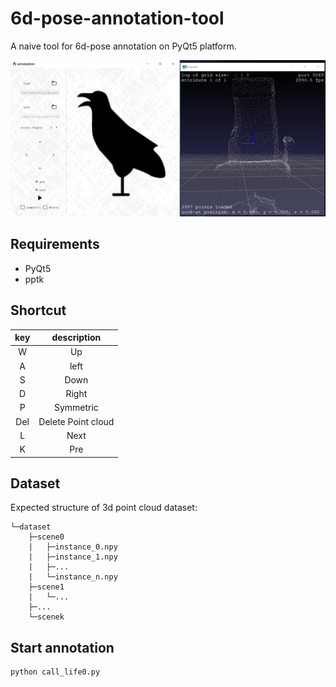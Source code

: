 # 6d-pose-annotation-tool

A naive tool for 6d-pose annotation on PyQt5 platform.

![](pic/overview.png)

## Requirements

* PyQt5
* pptk
  
## Shortcut

key | description
:-: | :-: 
W | Up
A | left 
S | Down 
D | Right
P | Symmetric 
Del | Delete Point cloud
L | Next
K | Pre

## Dataset

Expected structure of 3d point cloud dataset:
```
└─dataset
    ├─scene0
    |   ├─instance_0.npy
    |   ├─instance_1.npy
    |   ├─...
    |   └─instance_n.npy
    ├─scene1
    |   └─...
    ├─...
    └─scenek
```

## Start annotation

```
python call_life0.py
```
